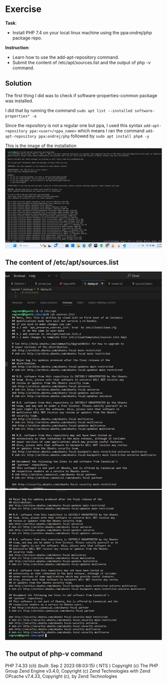 # Exercise 

**Task**:
- Install PHP 7.4 on your local linux machine using the ppa:ondrej/php package repo.

**Instruction**:
- Learn how to use the add-apt-repository command.
- Submit the content of /etc/apt/sources.list and the output of php -v command.

## Solution

The first thing I did was to check if software-properties-common package was installed.

I did that by running the command `sudo apt list --installed software-properties* -a `

Since the repository is not a regular one but ppa, I used this syntax
`add-apt-repository ppa:<user>/<ppa_name>` which means I ran the command
`add-apt-repository ppa:ondrej/php` followed by `sudo apt install php4 -y`

This is the image of the installation
![php-installation](./add-apt-repository.png)

## The content of /etc/apt/sources.list 
![sources.list](./sources-list.png)
![sources.list2](./sources-list2.png)





## The output of php-v command
PHP 7.4.33 (cli) (built: Sep  2 2023 08:03:15) ( NTS )
Copyright (c) The PHP Group
Zend Engine v3.4.0, Copyright (c) Zend Technologies
    with Zend OPcache v7.4.33, Copyright (c), by Zend Technologies





